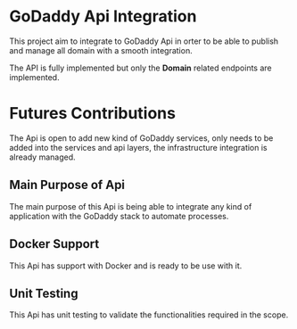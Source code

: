 # GoDaddy Api Integration
This project aim to integrate to GoDaddy Api in orter to be able to publish and manage all domain with a smooth integration.

The API is fully implemented but only the **Domain** related endpoints are implemented.


# Futures Contributions

The Api is open to add new kind of GoDaddy services, only needs to be added into the services and api layers, the infrastructure integration is already managed.

## Main Purpose of Api

The  main purpose of this Api is being able to integrate any kind of application with the GoDaddy stack to automate processes.

## Docker Support
This Api has support with Docker and is ready to be use with it.

## Unit Testing
This Api has unit testing to validate the functionalities required in the scope.
